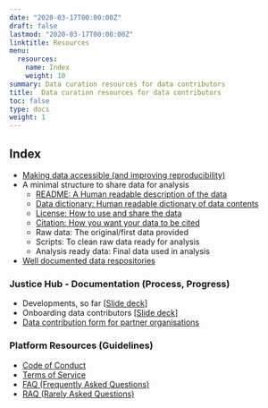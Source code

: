 ```yaml
---
date: "2020-03-17T00:00:00Z"
draft: false
lastmod: "2020-03-17T00:00:00Z"
linktitle: Resources
menu:
  resources:
    name: Index
    weight: 10
summary: Data curation resources for data contributors
title:  Data curation resources for data contributors
toc: false
type: docs
weight: 1
---
```


## Index

  - [Making data accessible (and improving reproducibility)](data-and-reproducibility/)
  - A minimal structure to share data for analysis
      - [README: A Human readable description of the data](readme-file/)
      - [Data dictionary: Human readable dictionary of data contents](data-dictionary/)
      - [License: How to use and share the data](open-data-licences/)
      - [Citation: How you want your data to be cited](data-citation/)
      - Raw data: The original/first data provided
      - Scripts: To clean raw data ready for analysis
      - Analysis ready data: Final data used in analysis
  - [Well documented data respositories](data-repositories/)


### Justice Hub - Documentation (Process, Progress)
  - Developments, so far [[Slide deck](https://docs.google.com/presentation/d/1SbyRWMDNl7p9qc_549zpYdAG32D5uopLyNNPU15uvsc/edit?usp=sharing)]
  - Onboarding data contributors [[Slide deck](https://docs.google.com/presentation/d/1WnZ5fXS3osL9mupg9vYaQlsXaVcn25JkzQGJBxex9ac/edit?usp=sharing)]
  - [Data contribution form for partner organisations](https://forms.gle/AhSNBn91PCQL2pKY9)

### Platform Resources (Guidelines)
  - [Code of Conduct](code-of-conduct)
  - [Terms of Service](terms-of-service)
  - [FAQ (Frequently Asked Questions)](faq/)
  - [RAQ (Rarely Asked Questions)](raq/)